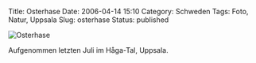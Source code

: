Title: Osterhase
Date: 2006-04-14 15:10
Category: Schweden
Tags: Foto, Natur, Uppsala
Slug: osterhase
Status: published

![Osterhase](/pic/paskhare.jpg)

Aufgenommen letzten Juli im Håga-Tal, Uppsala.

